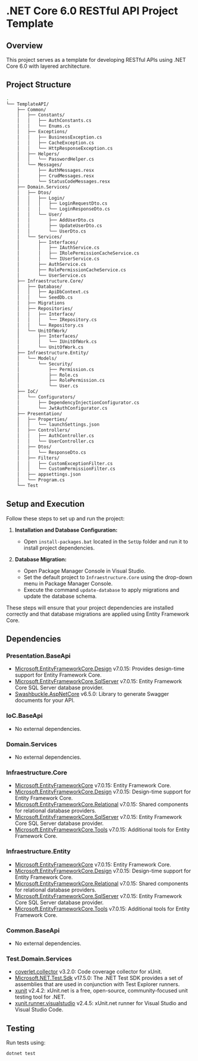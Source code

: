 ﻿# .NET Core 6.0 RESTful API Project Template
## Overview
This project serves as a template for developing RESTful APIs using .NET Core 6.0 with layered architecture.

## Project Structure
```bash
.
└── TemplateAPI/
    ├── Common/
    │   ├── Constants/
    │   │   ├── AuthConstants.cs
    │   │   └── Enums.cs
    │   ├── Exceptions/
    │   │   ├── BusinessException.cs
    │   │   ├── CacheException.cs
    │   │   └── HttpResponseException.cs
    │   ├── Helpers/
    │   │   └── PasswordHelper.cs
    │   └── Messages/
    │       ├── AuthMessages.resx
    │       ├── CrudMessages.resx
    │       └── StatusCodeMessages.resx
    ├── Domain.Services/
    │   ├── Dtos/
    │   │   ├── Login/
    │   │   │   ├── LoginRequestDto.cs
    │   │   │   └── LoginResponseDto.cs
    │   │   └── User/
    │   │       ├── AddUserDto.cs
    │   │       ├── UpdateUserDto.cs
    │   │       └── UserDto.cs
    │   └── Services/
    │       ├── Interfaces/
    │       │   ├── IAuthService.cs
    │       │   ├── IRolePermissionCacheService.cs
    │       │   └── IUserService.cs
    │       ├── AuthService.cs
    │       ├── RolePermissionCacheService.cs
    │       └── UserService.cs
    ├── Infraestructure.Core/
    │   ├── Database/
    │   │   ├── ApiDbContext.cs
    │   │   └── SeedDb.cs
    │   ├── Migrations
    │   ├── Repositories/
    │   │   ├── Interface/
    │   │   │   └── IRepository.cs
    │   │   └── Repository.cs
    │   └── UnitOfWork/
    │       ├── Interfaces/
    │       │   └── IUnitOfWork.cs
    │       └── UnitOfWork.cs
    ├── Infraestructure.Entity/
    │   └── Models/
    │       └── Security/
    │           ├── Permission.cs
    │           ├── Role.cs
    │           ├── RolePermission.cs
    │           └── User.cs
    ├── IoC/
    │   └── Configurators/
    │       ├── DependencyInjectionConfigurator.cs
    │       └── JwtAuthConfigurator.cs
    ├── Presentation/
    │   ├── Properties/
    │   │   └── launchSettings.json
    │   ├── Controllers/
    │   │   ├── AuthController.cs
    │   │   └── UserController.cs
    │   ├── Dtos/
    │   │   └── ResponseDto.cs
    │   ├── Filters/
    │   │   ├── CustomExceptionFilter.cs
    │   │   └── CustomPermissionFilter.cs
    │   ├── appsettings.json
    │   └── Program.cs
    └── Test
```
## Setup and Execution

Follow these steps to set up and run the project:

1. **Installation and Database Configuration:**
   - Open `install-packages.bat` located in the `SetUp` folder and run it to install project dependencies.

2. **Database Migration:**
   - Open Package Manager Console in Visual Studio.
   - Set the default project to `Infraestructure.Core` using the drop-down menu in Package Manager Console.
   - Execute the command `update-database` to apply migrations and update the database schema.

These steps will ensure that your project dependencies are installed correctly and that database migrations are applied using Entity Framework Core.

## Dependencies

### Presentation.BaseApi
- [Microsoft.EntityFrameworkCore.Design](https://www.nuget.org/packages/Microsoft.EntityFrameworkCore.Design/) v7.0.15: Provides design-time support for Entity Framework Core.
- [Microsoft.EntityFrameworkCore.SqlServer](https://www.nuget.org/packages/Microsoft.EntityFrameworkCore.SqlServer/) v7.0.15: Entity Framework Core SQL Server database provider.
- [Swashbuckle.AspNetCore](https://www.nuget.org/packages/Swashbuckle.AspNetCore/) v6.5.0: Library to generate Swagger documents for your API.

### IoC.BaseApi
- No external dependencies.

### Domain.Services
- No external dependencies.

### Infraestructure.Core
- [Microsoft.EntityFrameworkCore](https://www.nuget.org/packages/Microsoft.EntityFrameworkCore/) v7.0.15: Entity Framework Core.
- [Microsoft.EntityFrameworkCore.Design](https://www.nuget.org/packages/Microsoft.EntityFrameworkCore.Design/) v7.0.15: Design-time support for Entity Framework Core.
- [Microsoft.EntityFrameworkCore.Relational](https://www.nuget.org/packages/Microsoft.EntityFrameworkCore.Relational/) v7.0.15: Shared components for relational database providers.
- [Microsoft.EntityFrameworkCore.SqlServer](https://www.nuget.org/packages/Microsoft.EntityFrameworkCore.SqlServer/) v7.0.15: Entity Framework Core SQL Server database provider.
- [Microsoft.EntityFrameworkCore.Tools](https://www.nuget.org/packages/Microsoft.EntityFrameworkCore.Tools/) v7.0.15: Additional tools for Entity Framework Core.

### Infraestructure.Entity
- [Microsoft.EntityFrameworkCore](https://www.nuget.org/packages/Microsoft.EntityFrameworkCore/) v7.0.15: Entity Framework Core.
- [Microsoft.EntityFrameworkCore.Design](https://www.nuget.org/packages/Microsoft.EntityFrameworkCore.Design/) v7.0.15: Design-time support for Entity Framework Core.
- [Microsoft.EntityFrameworkCore.Relational](https://www.nuget.org/packages/Microsoft.EntityFrameworkCore.Relational/) v7.0.15: Shared components for relational database providers.
- [Microsoft.EntityFrameworkCore.SqlServer](https://www.nuget.org/packages/Microsoft.EntityFrameworkCore.SqlServer/) v7.0.15: Entity Framework Core SQL Server database provider.
- [Microsoft.EntityFrameworkCore.Tools](https://www.nuget.org/packages/Microsoft.EntityFrameworkCore.Tools/) v7.0.15: Additional tools for Entity Framework Core.

### Common.BaseApi
- No external dependencies.

### Test.Domain.Services
- [coverlet.collector](https://www.nuget.org/packages/coverlet.collector/) v3.2.0: Code coverage collector for xUnit.
- [Microsoft.NET.Test.Sdk](https://www.nuget.org/packages/Microsoft.NET.Test.Sdk/) v17.5.0: The .NET Test SDK provides a set of assemblies that are used in conjunction with Test Explorer runners.
- [xunit](https://www.nuget.org/packages/xunit/) v2.4.2: xUnit.net is a free, open-source, community-focused unit testing tool for .NET.
- [xunit.runner.visualstudio](https://www.nuget.org/packages/xunit.runner.visualstudio/) v2.4.5: xUnit.net runner for Visual Studio and Visual Studio Code.

## Testing

Run tests using:

```bash
dotnet test
